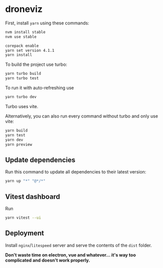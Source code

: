# droneviz

First, install `yarn` using these commands:

```bash
nvm install stable
nvm use stable

corepack enable
yarn set version 4.1.1
yarn install
```

To build the project use turbo:

```bash
yarn turbo build
yarn turbo test
```

To run it with auto-refreshing use

```bash
yarn turbo dev
```

Turbo uses vite.

Alternatively, you can also run every command without turbo and only use vite:

```bash
yarn build
yarn test
yarn dev
yarn preview
```

## Update dependencies

Run this command to update all dependencies to their latest version:

```bash
yarn up "*" "@*/*"
```

## Vitest dashboard

Run

```bash
yarn vitest --ui
```

## Deployment

Install `nginx`/`litespeed` server and serve the contents of the `dist` folder.

**Don't waste time on electron, vue and whatever... it's way too complicated and doesn't work properly.**
